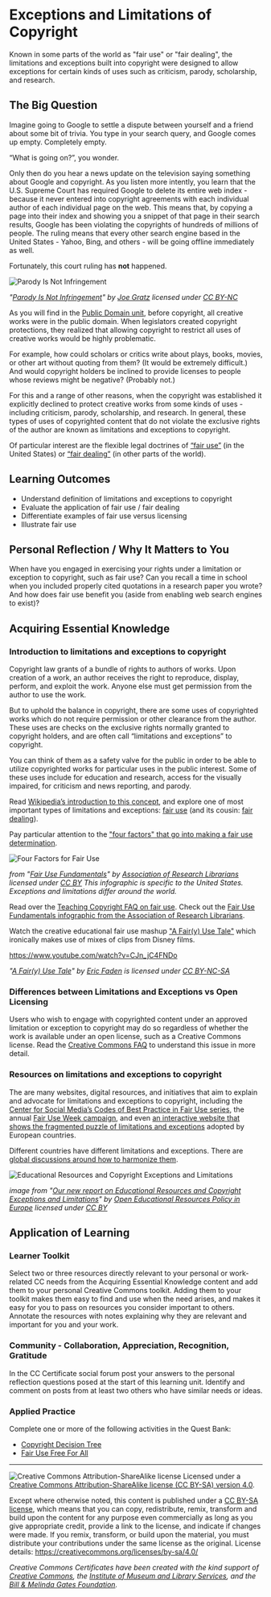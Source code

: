 # Exceptions and Limitations of Copyright

Known in some parts of the world as "fair use" or "fair dealing", the limitations and exceptions built into copyright were designed to allow exceptions for certain kinds of uses such as criticism, parody, scholarship, and research.

## The Big Question

Imagine going to Google to settle a dispute between yourself and a friend about some bit of trivia. You type in your search query, and Google comes up empty. Completely empty.

“What is going on?”, you wonder.

Only then do you hear a news update on the television saying something about Google and copyright. As you listen more intently, you learn that the U.S. Supreme Court has required Google to delete its entire web index - because it never entered into copyright agreements with each individual author of each individual page on the web. This means that, by copying a page into their index and showing you a snippet of that page in their search results, Google has been violating the copyrights of hundreds of millions of people. The ruling means that every other search engine based in the United States - Yahoo, Bing, and others - will be going offline immediately as well.

Fortunately, this court ruling has **not** happened.

![Parody Is Not Infringement](https://github.com/creativecommons/cc-cert-core/blob/master/images/copyright/parody-not-infringement.jpg "Parody Is Not Infringement")

*"[Parody Is Not Infringement](https://flickr.com/photos/joegratz/25627356)" by [Joe Gratz](https://flickr.com/photos/joegratz) licensed under [CC BY-NC](https://creativecommons.org/licenses/by-nc/2.0/)*

As you will find in the [Public Domain unit](public-domain.md), before copyright, all creative works were in the public domain. When legislators created copyright protections, they realized that allowing copyright to restrict all uses of creative works would be highly problematic.

For example, how could scholars or critics write about plays, books, movies, or other art without quoting from them? (It would be extremely difficult.) And would copyright holders be inclined to provide licenses to people whose reviews might be negative? (Probably not.)

For this and a range of other reasons, when the copyright was established it explicitly declined to protect creative works from some kinds of uses - including criticism, parody, scholarship, and research. In general, these types of uses of copyrighted content that do not violate the exclusive rights of the author are known as limitations and exceptions to copyright.

Of particular interest are the flexible legal doctrines of [“fair use”](https://www.copyright.gov/fair-use/more-info.html) (in the United States) or [“fair dealing”](https://en.wikipedia.org/wiki/Fair_dealing) (in other parts of the world).

## Learning Outcomes

* Understand definition of limitations and exceptions to copyright
* Evaluate the application of fair use / fair dealing
* Differentiate examples of fair use versus licensing
* Illustrate fair use

## Personal Reflection / Why It Matters to You  

When have you engaged in exercising your rights under a limitation or exception to copyright, such as fair use? Can you recall a time in school when you included properly cited quotations in a research paper you wrote? And how does fair use benefit you (aside from enabling web search engines to exist)?  


## Acquiring Essential Knowledge

### Introduction to limitations and exceptions to copyright

Copyright law grants of a bundle of rights to authors of works. Upon creation of a work, an author receives the right to reproduce, display, perform, and exploit the work. Anyone else must get permission from the author to use the work.

But to uphold the balance in copyright, there are some uses of copyrighted works which do not require permission or other clearance from the author. These uses are checks on the exclusive rights normally granted to copyright holders, and are often call “limitations and exceptions” to copyright.

You can think of them as a safety valve for the public in order to be able to utilize copyrighted works for particular uses in the public interest. Some of these uses include for education and research, access for the visually impaired, for criticism and news reporting, and parody.

Read [Wikipedia’s introduction to this concept](https://wikipedia.org/wiki/Limitations_and_exceptions_to_copyright), and explore one of most important types of limitations and exceptions: [fair use](https://wikipedia.org/wiki/Fair_use) (and its cousin: [fair dealing](https://en.wikipedia.org/wiki/Fair_dealing)).

Pay particular attention to the ["four factors" that go into making a fair use determination](http://fairuse.stanford.edu/overview/fair-use/four-factors/).

![Four Factors for Fair Use](https://github.com/creativecommons/cc-cert-core/blob/master/images/copyright/fair-use-4-factors.jpg "Four Factors for Fair Use")

*from "[Fair Use Fundamentals](http://www.arl.org/storage/documents/arl-fuw-infographic-r4.pdf)" by [Association of Research Librarians](http://www.arl.org) licensed under [CC BY](https://creativecommons.org/licenses/by/4.0/) This infographic is specific to the United States. Exceptions and limitations differ around the world.*

Read over the [Teaching Copyright FAQ on fair use](https://www.teachingcopyright.org/handout/fair-use-faq.html). Check out the [Fair Use Fundamentals infographic from the Association of Research Librarians](http://www.arl.org/storage/documents/arl-fuw-infographic-r4.pdf).

Watch the creative educational fair use mashup ["A Fair(y) Use Tale"](http://cyberlaw.stanford.edu/blog/2007/03/fairy-use-tale) which ironically makes use of mixes of clips from Disney films.

https://www.youtube.com/watch?v=CJn_jC4FNDo

*"[A Fair(y) Use Tale](http://cyberlaw.stanford.edu/blog/2007/03/fairy-use-tale)" by [Eric Faden](http://www.facstaff.bucknell.edu/efaden/) is licensed under [CC BY-NC-SA](http://creativecommons.org/licenses/by-nc-sa/3.0/)*

### Differences between Limitations and Exceptions vs Open Licensing

Users who wish to engage with copyrighted content under an approved limitation or exception to copyright may do so regardless of whether the work is available under an open license, such as a Creative Commons license. Read the [Creative Commons FAQ](https://creativecommons.org/faq/#do-creative-commons-licenses-affect-exceptions-and-limitations-to-copyright-such-as-fair-dealing-and-fair-use) to understand this issue in more detail.

### Resources on limitations and exceptions to copyright

The are many websites, digital resources, and initiatives that aim to explain and advocate for limitations and exceptions to copyright, including the [Center for Social Media’s Codes of Best Practice in Fair Use series](http://pijip-impact.org/fairuse/publications/), the annual [Fair Use Week campaign](http://fairuseweek.org/), and even [an interactive website that shows the fragmented puzzle of limitations and exceptions](http://copyrightexceptions.eu/) adopted by European countries.

Different countries have different limitations and exceptions. There are [global discussions around how to harmonize them](http://oerpolicy.eu/oer-and-copyright-mapping-exempted-uses-in-europe/).

![Educational Resources and Copyright Exceptions and Limitations](https://github.com/creativecommons/cc-cert-core/blob/master/images/copyright/depends-on-location.png
 "Educational Resources and Copyright Exceptions and Limitations")

*image from "[Our new report on Educational Resources and Copyright Exceptions and Limitations](http://oerpolicy.eu/our-new-report-on-educational-resources-end-copyright-exceptions-and-limitations/)" by [Open Educational Resources Policy in Europe](http://oerpolicy.eu/) licensed under [CC BY](https://creativecommons.org/licenses/by/3.0/)*

## Application of Learning

### Learner Toolkit
Select two or three resources directly relevant to your personal or work-related CC needs from the Acquiring Essential Knowledge content and add them to your personal Creative Commons toolkit. Adding them to your toolkit makes them easy to find and use when the need arises, and makes it easy for you to pass on resources you consider important to others. Annotate the resources with notes explaining why they are relevant and important for you and your work.

### Community - Collaboration, Appreciation, Recognition, Gratitude
In the CC Certificate social forum post your answers to the personal reflection questions posed at the start of this learning unit. Identify and comment on posts from at least two others who have similar needs or ideas.

### Applied Practice

Complete one or more of the following activities in the Quest Bank:

* [Copyright Decision Tree](https://quests.creativecommons.org/assignments/copyright-decision-tree)
* [Fair Use Free For All](https://quests.creativecommons.org/assignments/fair-use-free-for-all)

----

![Creative Commons Attribution-ShareAlike license](https://github.com/creativecommons/cc-cert-core/blob/master/images/cc-by-sa-88x31.png "CC BY-SA")
Licensed under a [Creative Commons Attribution-ShareAlike license (CC BY-SA) version 4.0](https://creativecommons.org/licenses/by-sa/4.0/).

Except where otherwise noted, this content is published under a [CC BY-SA license](https://creativecommons.org/licenses/by-sa/4.0/), which means that you can copy, redistribute, remix, transform and build upon the content for any purpose even commercially as long as you give appropriate credit, provide a link to the license, and indicate if changes were made. If you remix, transform, or build upon the material, you must distribute your contributions under the same license as the original.
License details: https://creativecommons.org/licenses/by-sa/4.0/

*Creative Commons Certificates have been created with the kind support of [Creative Commons](http://creativecommons.org/), the [Institute of Museum and Library Services](https://www.imls.gov/), and the [Bill &amp; Melinda Gates Foundation](http://www.gatesfoundation.org/).*
